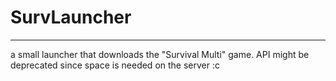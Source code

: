 # SurvLauncher
<hr>
a small launcher that downloads the "Survival Multi" game.
API might be deprecated since space is needed on the server :c


